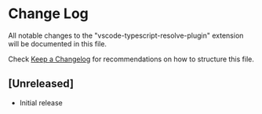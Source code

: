 # Change Log
All notable changes to the "vscode-typescript-resolve-plugin" extension will be documented in this file.

Check [Keep a Changelog](http://keepachangelog.com/) for recommendations on how to structure this file.

## [Unreleased]
- Initial release